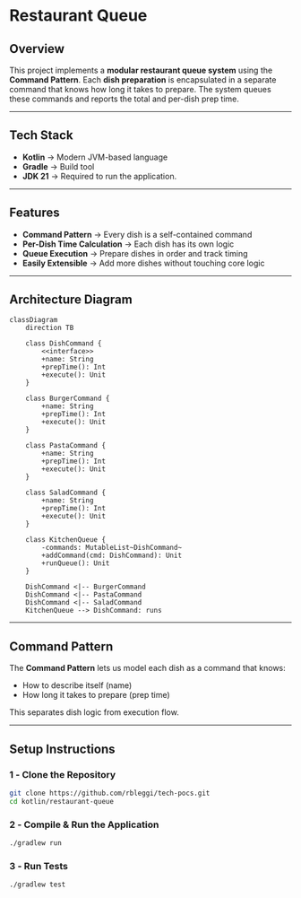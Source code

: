 # **Restaurant Queue**

## **Overview**

This project implements a **modular restaurant queue system** using the **Command Pattern**. Each **dish preparation** is encapsulated in a separate command that knows how long it takes to prepare. The system queues these commands and reports the total and per-dish prep time.

---

## **Tech Stack**

- **Kotlin** → Modern JVM-based language
- **Gradle** → Build tool
- **JDK 21** → Required to run the application.

---

## **Features**

- **Command Pattern** → Every dish is a self-contained command
- **Per-Dish Time Calculation** → Each dish has its own logic
- **Queue Execution** → Prepare dishes in order and track timing
- **Easily Extensible** → Add more dishes without touching core logic
---

## **Architecture Diagram**

```mermaid
classDiagram
    direction TB

    class DishCommand {
        <<interface>>
        +name: String
        +prepTime(): Int
        +execute(): Unit
    }

    class BurgerCommand {
        +name: String
        +prepTime(): Int
        +execute(): Unit
    }

    class PastaCommand {
        +name: String
        +prepTime(): Int
        +execute(): Unit
    }

    class SaladCommand {
        +name: String
        +prepTime(): Int
        +execute(): Unit
    }

    class KitchenQueue {
        -commands: MutableList~DishCommand~
        +addCommand(cmd: DishCommand): Unit
        +runQueue(): Unit
    }

    DishCommand <|-- BurgerCommand
    DishCommand <|-- PastaCommand
    DishCommand <|-- SaladCommand
    KitchenQueue --> DishCommand: runs
```

---

## **Command Pattern**

The **Command Pattern** lets us model each dish as a command that knows:

- How to describe itself (name)
- How long it takes to prepare (prep time)

This separates dish logic from execution flow.

---

## **Setup Instructions**

### **1️ - Clone the Repository**

```bash
git clone https://github.com/rbleggi/tech-pocs.git
cd kotlin/restaurant-queue
```

### **2️ - Compile & Run the Application**

```bash
./gradlew run
```

### **3️ - Run Tests**

```bash
./gradlew test
```